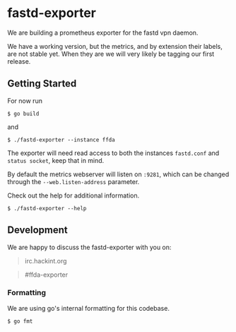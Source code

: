 # fastd-exporter

We are building a prometheus exporter for the fastd vpn daemon.

We have a working version, but the metrics, and by extension their labels, are not stable yet.
When they are we will very likely be tagging our first release.

## Getting Started

For now run

```
$ go build
```

and

```
$ ./fastd-exporter --instance ffda
```

The exporter will need read access to both the instances `fastd.conf` and `status socket`, keep that in mind.

By default the metrics webserver will listen on `:9281`, which can be changed through the `--web.listen-address` parameter.

Check out the help for additional information.

```
$ ./fastd-exporter --help
```

## Development

We are happy to discuss the fastd-exporter with you on:

> irc.hackint.org

> #ffda-exporter

### Formatting

We are using go's internal formatting for this codebase.

```
$ go fmt
```
